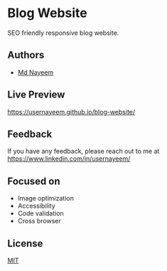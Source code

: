 
# Blog Website

SEO friendly responsive blog website.


## Authors

- [Md Nayeem](https://www.github.com/usernayeem)


## Live Preview

https://usernayeem.github.io/blog-website/


## Feedback

If you have any feedback, please reach out to me at https://www.linkedin.com/in/usernayeem/


## Focused on

- Image optimization
- Accessibility
- Code validation
- Cross browser


## License

[MIT](LICENSE)
